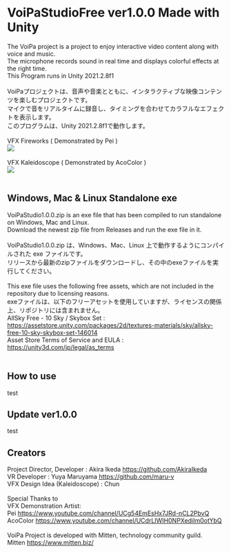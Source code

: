 # VoiPaStudioFree ver1.0.0 Made with Unity
The VoiPa project is a project to enjoy interactive video content along with voice and music.  
The microphone records sound in real time and displays colorful effects at the right time.  
This Program runs in Unity 2021.2.8f1  
<br>
VoiPaプロジェクトは、音声や音楽とともに、インタラクティブな映像コンテンツを楽しむプロジェクトです。  
マイクで音をリアルタイムに録音し、タイミングを合わせてカラフルなエフェクトを表示します。  
このプログラムは、Unity 2021.2.8f1で動作します。  
<br>
VFX Fireworks ( Demonstrated by Pei )
<br>
[![](https://img.youtube.com/vi/rkTLEKyIi5k/0.jpg)](https://www.youtube.com/watch?v=rkTLEKyIi5k)  
<br>
VFX Kaleidoscope ( Demonstrated by AcoColor )
<br>
[![](https://img.youtube.com/vi/GWgcSyNHSb4/0.jpg)](https://www.youtube.com/watch?v=GWgcSyNHSb4)  
<br>
## Windows, Mac & Linux Standalone exe  
VoiPaStudio1.0.0.zip is an exe file that has been compiled to run standalone on Windows, Mac and Linux.  
Download the newest zip file from Releases and run the exe file in it.  
<br>
VoiPaStudio1.0.0.zip は、Windows、Mac、Linux 上で動作するようにコンパイルされた exe ファイルです。  
リリースから最新のzipファイルをダウンロードし、その中のexeファイルを実行してください。  
<br>
This exe file uses the following free assets, which are not included in the repository due to licensing reasons.  
exeファイルは、以下のフリーアセットを使用していますが、ライセンスの関係上、リポジトリには含まれません。  
AllSky Free - 10 Sky / Skybox Set :  
https://assetstore.unity.com/packages/2d/textures-materials/sky/allsky-free-10-sky-skybox-set-146014  
Asset Store Terms of Service and EULA : https://unity3d.com/jp/legal/as_terms  
<br>
## How to use
test
<br>
## Update ver1.0.0  
test
<br>
## Creators  
Project Director, Developer : Akira Ikeda https://github.com/AkiraIkeda  
VR Developer : Yuya Maruyama https://github.com/maru-v  
VFX Design Idea (Kaleidoscope) : Chun  
<br>
Special Thanks to  
VFX Demonstration Artist:   
Pei https://www.youtube.com/channel/UCg54EmEsHx7JRd-nCL2PbvQ  
AcoColor https://www.youtube.com/channel/UCdrLIWIH0NPXediIm0otYbQ  
<br>
VoiPa Project is developed with Mitten, technology community guild.  
Mitten https://www.mitten.biz/  
